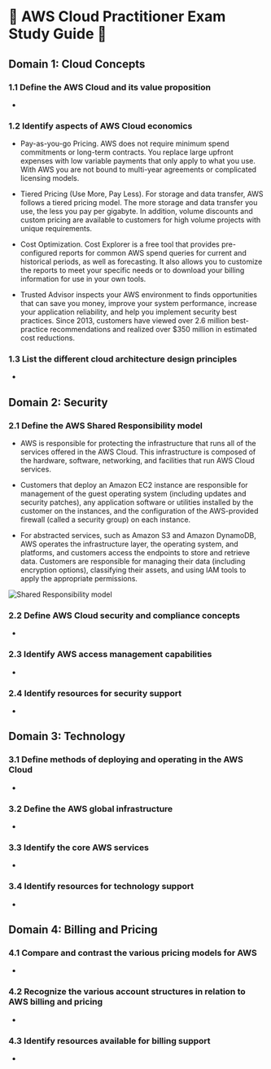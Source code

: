 # :notebook:  AWS Cloud Practitioner Exam Study Guide :notebook: 

## Domain 1: Cloud Concepts 

### 1.1 Define the AWS Cloud and its value proposition

- 

### 1.2 Identify aspects of AWS Cloud economics

- Pay-as-you-go Pricing. AWS does not require minimum spend commitments or long-term contracts. You replace large upfront expenses with low variable payments that only apply to what you use. With AWS you are not bound to multi-year agreements or complicated licensing models.

- Tiered Pricing (Use More, Pay Less). For storage and data transfer, AWS follows a tiered pricing model. The more storage and data transfer you use, the less you pay per gigabyte. In addition, volume discounts and custom pricing are available to customers for high volume projects with unique requirements.

- Cost Optimization. Cost Explorer is a free tool that provides pre-configured reports for common AWS spend queries for current and historical periods, as well as forecasting. It also allows you to customize the reports to meet your specific needs or to download your billing information for use in your own tools.

- Trusted Advisor inspects your AWS environment to finds opportunities that can save you money, improve your system performance, increase your application reliability, and help you implement security best practices. Since 2013, customers have viewed over 2.6 million best-practice recommendations and realized over $350 million in estimated cost reductions.

### 1.3 List the different cloud architecture design principles 

- 

## Domain 2: Security 

### 2.1 Define the AWS Shared Responsibility model 
- AWS is responsible for protecting the infrastructure that runs all of the services offered in the AWS Cloud. This infrastructure is composed of the hardware, software, networking, and facilities that run AWS Cloud services.

- Customers that deploy an Amazon EC2 instance are responsible for management of the guest operating system (including updates and security patches), any application software or utilities installed by the customer on the instances, and the configuration of the AWS-provided firewall (called a security group) on each instance.

- For abstracted services, such as Amazon S3 and Amazon DynamoDB, AWS operates the infrastructure layer, the operating system, and platforms, and customers access the endpoints to store and retrieve data. Customers are responsible for managing their data (including encryption options), classifying their assets, and using IAM tools to apply the appropriate permissions.

![Shared Responsibility model](https://d1.awsstatic.com/security-center/Shared_Responsibility_Model_V2.59d1eccec334b366627e9295b304202faf7b899b.jpg)

### 2.2 Define AWS Cloud security and compliance concepts 

- 

### 2.3 Identify AWS access management capabilities 

- 

### 2.4 Identify resources for security support 

- 

## Domain 3: Technology 

### 3.1 Define methods of deploying and operating in the AWS Cloud 

- 

### 3.2 Define the AWS global infrastructure 

- 

### 3.3 Identify the core AWS services 

- 

### 3.4 Identify resources for technology support 

- 

## Domain 4: Billing and Pricing 

### 4.1 Compare and contrast the various pricing models for AWS 

- 

### 4.2 Recognize the various account structures in relation to AWS billing and pricing 

- 

### 4.3 Identify resources available for billing support 

- 
